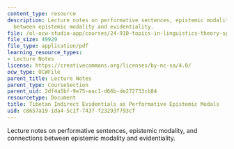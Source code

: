 ```yaml
---
content_type: resource
description: Lecture notes on performative sentences, epistemic modality, and connections
  between epistemic modality and evidentiality.
file: /ol-ocw-studio-app/courses/24-910-topics-in-linguistics-theory-spring-2003/c8657a191da45c1f7437f23293f793cf_3_epistemicperformative.pdf
file_size: 49929
file_type: application/pdf
learning_resource_types:
- Lecture Notes
license: https://creativecommons.org/licenses/by-nc-sa/4.0/
ocw_type: OCWFile
parent_title: Lecture Notes
parent_type: CourseSection
parent_uid: 2df4a5bf-9e75-eac1-d66b-de272733cb84
resourcetype: Document
title: Tibetan Indirect Evidentials as Performative Epistemic Modals
uid: c8657a19-1da4-5c1f-7437-f23293f793cf
---
```

Lecture notes on performative sentences, epistemic modality, and connections between epistemic modality and evidentiality.